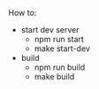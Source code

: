 How to:

- start dev server
  - npm run start
  - make start-dev
- build
  - npm run build
  - make build
